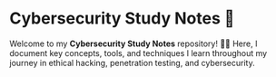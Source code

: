 # Cybersecurity Study Notes 📂  

Welcome to my **Cybersecurity Study Notes** repository! 📖🔐 Here, I document key concepts, tools, and techniques I learn throughout my journey in ethical hacking, penetration testing, and cybersecurity.  



